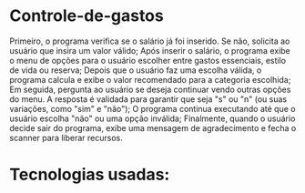 # Controle-de-gastos
Primeiro, o programa verifica se o salário já foi inserido. Se não, solicita ao usuário que insira um valor válido;
Após inserir o salário, o programa exibe o menu de opções para o usuário escolher entre gastos essenciais, estilo de vida ou reserva;
Depois que o usuário faz uma escolha válida, o programa calcula e exibe o valor recomendado para a categoria escolhida;
Em seguida, pergunta ao usuário se deseja continuar vendo outras opções do menu. A resposta é validada para garantir que seja "s" ou "n" (ou suas variações, como "sim" e "não");
O programa continua executando até que o usuário escolha "não" ou uma opção inválida;
Finalmente, quando o usuário decide sair do programa, exibe uma mensagem de agradecimento e fecha o scanner para liberar recursos.

# Tecnologias usadas:
